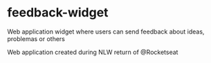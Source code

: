 # feedback-widget
Web application widget where users can send feedback about ideas, problemas or others

Web application created during NLW return of @Rocketseat
